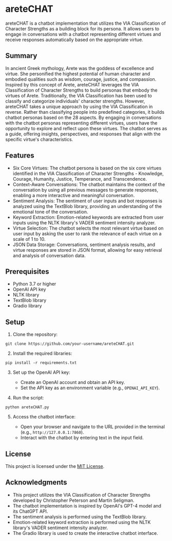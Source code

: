 # areteCHAT

areteCHAT is a chatbot implementation that utilizes the VIA Classification of Character Strengths as a building block for its persona. It allows users to engage in conversations with a chatbot representing different virtues and receive responses automatically based on the appropriate virtue.

## Summary

In ancient Greek mythology, Arete was the goddess of excellence and virtue. She personified the highest potential of human character and embodied qualities such as wisdom, courage, justice, and compassion. Inspired by this concept of Arete, areteCHAT leverages the VIA Classification of Character Strengths to build personas that embody the virtues of Arete. Traditionally, the VIA Classification has been used to classify and categorize individuals' character strengths. However, areteCHAT takes a unique approach by using the VIA Classification in reverse. Rather than classifying people into predefined categories, it builds chatbot personas based on the 28 aspects.
By engaging in conversations with the chatbot personas representing different virtues, users have the opportunity to explore and reflect upon these virtues. The chatbot serves as a guide, offering insights, perspectives, and responses that align with the specific virtue's characteristics. 

## Features

- Six Core Virtues: The chatbot persona is based on the six core virtues identified in the VIA Classification of Character Strengths - Knowledge, Courage, Humanity, Justice, Temperance, and Transcendence.
- Context-Aware Conversations: The chatbot maintains the context of the conversation by using all previous messages to generate responses, enabling a more interactive and meaningful conversation.
- Sentiment Analysis: The sentiment of user inputs and bot responses is analyzed using the TextBlob library, providing an understanding of the emotional tone of the conversation.
- Keyword Extraction: Emotion-related keywords are extracted from user inputs using the NLTK library's VADER sentiment intensity analyzer.
- Virtue Selection: The chatbot selects the most relevant virtue based on user input by asking the user to rank the relevance of each virtue on a scale of 1 to 10.
- JSON Data Storage: Conversations, sentiment analysis results, and virtue responses are stored in JSON format, allowing for easy retrieval and analysis of conversation data.


## Prerequisites

- Python 3.7 or higher
- OpenAI API key
- NLTK library
- TextBlob library
- Gradio library

## Setup

1. Clone the repository:

```
git clone https://github.com/your-username/areteCHAT.git
```

2. Install the required libraries:

```
pip install -r requirements.txt
```

3. Set up the OpenAI API key:

   - Create an OpenAI account and obtain an API key.
   - Set the API key as an environment variable (e.g., `OPENAI_API_KEY`).

4. Run the script:

```
python areteCHAT.py
```

5. Access the chatbot interface:

   - Open your browser and navigate to the URL provided in the terminal (e.g., `http://127.0.0.1:7860`).
   - Interact with the chatbot by entering text in the input field.

## License

This project is licensed under the [MIT License](LICENSE).

## Acknowledgments

- This project utilizes the VIA Classification of Character Strengths developed by Christopher Peterson and Martin Seligman.
- The chatbot implementation is inspired by OpenAI's GPT-4 model and its ChatGPT API.
- The sentiment analysis is performed using the TextBlob library.
- Emotion-related keyword extraction is performed using the NLTK library's VADER sentiment intensity analyzer.
- The Gradio library is used to create the interactive chatbot interface.

